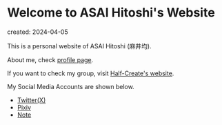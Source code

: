 # Welcome to ASAI Hitoshi's Website
created: 2024-04-05

This is a personal website of ASAI Hitoshi (麻井均).

About me, check [profile page](https://asai.half-create.org/profile).

If you want to check my group, visit [Half-Create's website](https://half-create.org).

My Social Media Accounts are shown below.<br>
- [Twitter(X)](https://twitter.com/asainingen)
- [Pixiv](https://www.pixiv.net/users/70042496)
- [Note](https://note.com/asainingen)